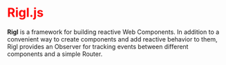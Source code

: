 <h1 style="color: red">Rigl.js</h1>

**Rigl** is a framework for building reactive Web Components. In addition to a convenient way to create components and add reactive behavior to them, Rigl provides an Observer for tracking events between different components and a simple Router.
